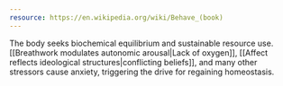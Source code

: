 ```yaml
---
resource: https://en.wikipedia.org/wiki/Behave_(book)
---
```


The body seeks biochemical equilibrium and sustainable resource use. [[Breathwork modulates autonomic arousal|Lack of oxygen]], [[Affect reflects ideological structures|conflicting beliefs]], and many other stressors cause anxiety, triggering the drive for regaining homeostasis.